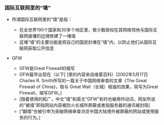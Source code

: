 ####
### 国际互联网里的“墙”

- 所谓国际互联网里的“墙”是指：
  - 在全世界190个国家和30多个地区里，极少数政权在其网络领地与国际互联网接壤的边境修建了一堵墙
  - 这堵“墙”的主要功能是把自己的国民封堵在“墙”内，以防止他们从国际互联网获取公开信息

- GFW
  - GFW是Great Firewall的缩写
  - GFW最早出现在（以下[ ]里的内容来自维基百科）[2002年5月17日Charles R. Smith所写的一篇关于中国网络审查的文章《The Great Firewall of China》，取与 Great Wall（长城）相谐的效果，简写为Great Firewall，缩写GFW。]
  - [随着使用的拓广，中文“墙”和英文“GFW”有时也被用作动词，网友所说的“被墙”即指网站内容被防火长城所屏蔽或者指服务器的通讯被封阻]
  - [“翻墙”也被引申为突破网络审查浏览中国大陆境外被屏蔽的网站或使用服务的行为。]


